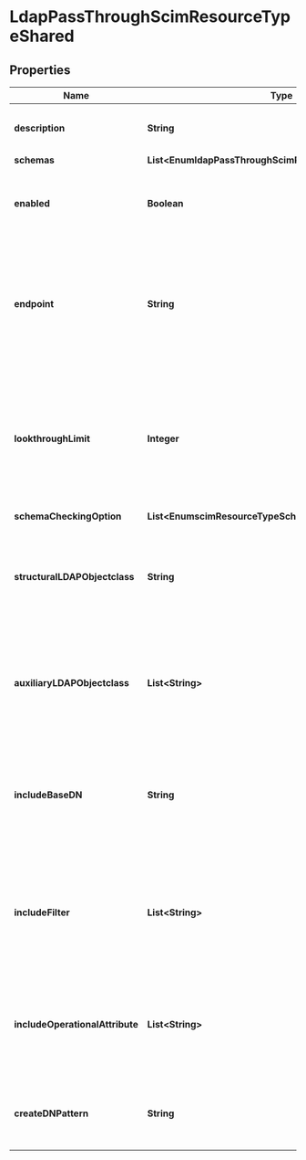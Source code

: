 

# LdapPassThroughScimResourceTypeShared


## Properties

| Name | Type | Description | Notes |
|------------ | ------------- | ------------- | -------------|
|**description** | **String** | A description for this SCIM Resource Type |  [optional] |
|**schemas** | **List&lt;EnumldapPassThroughScimResourceTypeSchemaUrn&gt;** |  |  |
|**enabled** | **Boolean** | Indicates whether the SCIM Resource Type is enabled. |  |
|**endpoint** | **String** | The HTTP addressable endpoint of this SCIM Resource Type relative to the &#39;/scim/v2&#39; base URL. Do not include a leading &#39;/&#39;. |  |
|**lookthroughLimit** | **Integer** | The maximum number of resources that the SCIM Resource Type should \&quot;look through\&quot; in the course of processing a search request. |  [optional] |
|**schemaCheckingOption** | **List&lt;EnumscimResourceTypeSchemaCheckingOptionProp&gt;** |  |  [optional] |
|**structuralLDAPObjectclass** | **String** | Specifies the LDAP structural object class that should be exposed by this SCIM Resource Type. |  [optional] |
|**auxiliaryLDAPObjectclass** | **List&lt;String&gt;** | Specifies an auxiliary LDAP object class that should be exposed by this SCIM Resource Type. |  [optional] |
|**includeBaseDN** | **String** | Specifies the base DN of the branch of the LDAP directory that can be accessed by this SCIM Resource Type. |  [optional] |
|**includeFilter** | **List&lt;String&gt;** | The set of LDAP filters that define the LDAP entries that should be included in this SCIM Resource Type. |  [optional] |
|**includeOperationalAttribute** | **List&lt;String&gt;** | Specifies the set of operational LDAP attributes to be provided by this SCIM Resource Type. |  [optional] |
|**createDNPattern** | **String** | Specifies the template to use for the DN when creating new entries. |  [optional] |



